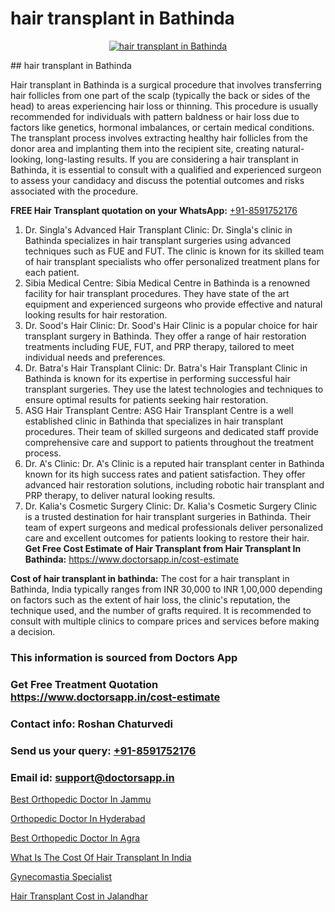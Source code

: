 # hair transplant in Bathinda

<p align="center">
  <a href="https://doctorsapp.co.in/treatment/hair-transplant">
    <img src="https://doctorsapp.co.in/uploads/treatment_image/transplant.jpg" alt="hair transplant in Bathinda">
  </a>
</p>
## hair transplant in Bathinda

Hair transplant in Bathinda is a surgical procedure that involves transferring hair follicles from one part of the scalp (typically the back or sides of the head) to areas experiencing hair loss or thinning. This procedure is usually recommended for individuals with pattern baldness or hair loss due to factors like genetics, hormonal imbalances, or certain medical conditions. The transplant process involves extracting healthy hair follicles from the donor area and implanting them into the recipient site, creating natural-looking, long-lasting results. If you are considering a hair transplant in Bathinda, it is essential to consult with a qualified and experienced surgeon to assess your candidacy and discuss the potential outcomes and risks associated with the procedure.

**FREE Hair Transplant quotation on your WhatsApp:**  [+91-8591752176](https://api.whatsapp.com/send?phone=8591752176)

1) Dr. Singla's Advanced Hair Transplant Clinic: Dr. Singla's clinic in Bathinda specializes in hair transplant surgeries using advanced techniques such as FUE and FUT. The clinic is known for its skilled team of hair transplant specialists who offer personalized treatment plans for each patient.
2) Sibia Medical Centre: Sibia Medical Centre in Bathinda is a renowned facility for hair transplant procedures. They have state of the art equipment and experienced surgeons who provide effective and natural looking results for hair restoration.
3) Dr. Sood's Hair Clinic: Dr. Sood's Hair Clinic is a popular choice for hair transplant surgery in Bathinda. They offer a range of hair restoration treatments including FUE, FUT, and PRP therapy, tailored to meet individual needs and preferences.
4) Dr. Batra's Hair Transplant Clinic: Dr. Batra's Hair Transplant Clinic in Bathinda is known for its expertise in performing successful hair transplant surgeries. They use the latest technologies and techniques to ensure optimal results for patients seeking hair restoration.
5) ASG Hair Transplant Centre: ASG Hair Transplant Centre is a well established clinic in Bathinda that specializes in hair transplant procedures. Their team of skilled surgeons and dedicated staff provide comprehensive care and support to patients throughout the treatment process.
6) Dr. A's Clinic: Dr. A's Clinic is a reputed hair transplant center in Bathinda known for its high success rates and patient satisfaction. They offer advanced hair restoration solutions, including robotic hair transplant and PRP therapy, to deliver natural looking results.
7) Dr. Kalia's Cosmetic Surgery Clinic: Dr. Kalia's Cosmetic Surgery Clinic is a trusted destination for hair transplant surgeries in Bathinda. Their team of expert surgeons and medical professionals deliver personalized care and excellent outcomes for patients looking to restore their hair.
**Get Free Cost Estimate of Hair Transplant from Hair Transplant In Bathinda:** https://www.doctorsapp.in/cost-estimate

**Cost of hair transplant in bathinda:**
The cost for a hair transplant in Bathinda, India typically ranges from INR 30,000 to INR 1,00,000 depending on factors such as the extent of hair loss, the clinic's reputation, the technique used, and the number of grafts required. It is recommended to consult with multiple clinics to compare prices and services before making a decision.

### This information is sourced from Doctors App 
### Get Free Treatment Quotation https://www.doctorsapp.in/cost-estimate
### Contact info: Roshan Chaturvedi 
### Send us your query: [+91-8591752176](https://api.whatsapp.com/send?phone=8591752176) 
### Email id: support@doctorsapp.in

[Best Orthopedic Doctor In Jammu](https://www.linkedin.com/pulse/best-orthopedic-doctor-jammu-doctorsapp-dhaka-hgame?trackingId=MT%2FepGN7BiFHB8LQkLc2Eg%3D%3D&lipi=urn%3Ali%3Apage%3Ad_flagship3_company_admin%3Bo%2BosOGJBSO63YocmsfjAZA%3D%3D)

[Orthopedic Doctor In Hyderabad](https://www.linkedin.com/pulse/orthopedic-doctor-hyderabad-doctorsapp-khulna-ofd5e?trackingId=EZ9Y1jSkx7A%2FewaFK33zSw%3D%3D&lipi=urn%3Ali%3Apage%3Ad_flagship3_company_admin%3BEfzsr1%2BmQ6eR1XkJR7MU1A%3D%3D)

[Best Orthopedic Doctor In Agra](https://medium.com/@vimalrana22/best-orthopedic-doctor-in-agra-57701d43b31f)

[What Is The Cost Of Hair Transplant In India](https://medium.com/@vimalrana22/what-is-the-cost-of-hair-transplant-in-india-e0a99a5907f9)

[Gynecomastia Specialist](https://doctors-apps.github.io/doctorsapp/gynecomastia-specialist)

[Hair Transplant Cost in Jalandhar](https://doctors-apps.github.io/doctorsapp/hair-transplant-cost-in-jalandhar)

